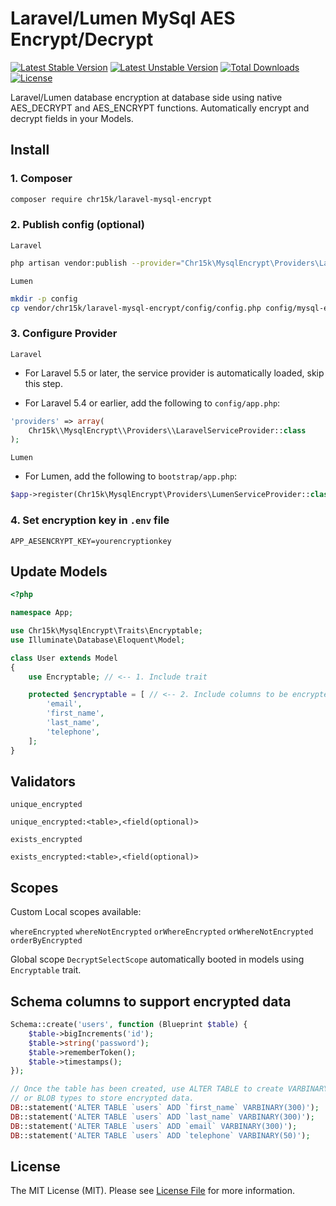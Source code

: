 # Laravel/Lumen MySql AES Encrypt/Decrypt

[![Latest Stable Version](https://poser.pugx.org/chr15k/laravel-mysql-encrypt/v)](//packagist.org/packages/chr15k/laravel-mysql-encrypt) [![Latest Unstable Version](https://poser.pugx.org/chr15k/laravel-mysql-encrypt/v/unstable)](//packagist.org/packages/chr15k/laravel-mysql-encrypt) [![Total Downloads](https://poser.pugx.org/chr15k/laravel-mysql-encrypt/downloads)](//packagist.org/packages/chr15k/laravel-mysql-encrypt) [![License](https://poser.pugx.org/chr15k/laravel-mysql-encrypt/license)](//packagist.org/packages/chr15k/laravel-mysql-encrypt)

Laravel/Lumen database encryption at database side using native AES_DECRYPT and AES_ENCRYPT functions.
Automatically encrypt and decrypt fields in your Models.

## Install
### 1. Composer
```bash
composer require chr15k/laravel-mysql-encrypt
```

### 2. Publish config (optional)
`Laravel`
```bash
php artisan vendor:publish --provider="Chr15k\MysqlEncrypt\Providers\LaravelServiceProvider"
```

`Lumen`
```bash
mkdir -p config
cp vendor/chr15k/laravel-mysql-encrypt/config/config.php config/mysql-encrypt.php
```

### 3. Configure Provider
`Laravel`
- For Laravel 5.5 or later, the service provider is automatically loaded, skip this step.

- For Laravel 5.4 or earlier, add the following to `config/app.php`:
```php
'providers' => array(
    Chr15k\\MysqlEncrypt\\Providers\\LaravelServiceProvider::class
);
```

`Lumen`
- For Lumen, add the following to `bootstrap/app.php`:
```php
$app->register(Chr15k\MysqlEncrypt\Providers\LumenServiceProvider::class);
```

### 4. Set encryption key in `.env` file
```
APP_AESENCRYPT_KEY=yourencryptionkey
```

## Update Models
```php
<?php

namespace App;

use Chr15k\MysqlEncrypt\Traits\Encryptable;
use Illuminate\Database\Eloquent\Model;

class User extends Model
{
    use Encryptable; // <-- 1. Include trait

    protected $encryptable = [ // <-- 2. Include columns to be encrypted
        'email',
        'first_name',
        'last_name',
        'telephone',
    ];
}
```

## Validators
`unique_encrypted`
```
unique_encrypted:<table>,<field(optional)>
```

`exists_encrypted`
```
exists_encrypted:<table>,<field(optional)>
```

## Scopes
Custom Local scopes available:

`whereEncrypted`
`whereNotEncrypted`
`orWhereEncrypted`
`orWhereNotEncrypted`
`orderByEncrypted`

Global scope `DecryptSelectScope` automatically booted in models using `Encryptable` trait.

## Schema columns to support encrypted data
```php
Schema::create('users', function (Blueprint $table) {
    $table->bigIncrements('id');
    $table->string('password');
    $table->rememberToken();
    $table->timestamps();
});

// Once the table has been created, use ALTER TABLE to create VARBINARY
// or BLOB types to store encrypted data.
DB::statement('ALTER TABLE `users` ADD `first_name` VARBINARY(300)');
DB::statement('ALTER TABLE `users` ADD `last_name` VARBINARY(300)');
DB::statement('ALTER TABLE `users` ADD `email` VARBINARY(300)');
DB::statement('ALTER TABLE `users` ADD `telephone` VARBINARY(50)');
```

## License
The MIT License (MIT). Please see [License File](https://github.com/chr15k/laravel-mysql-encrypt/blob/master/LICENSE) for more information.
